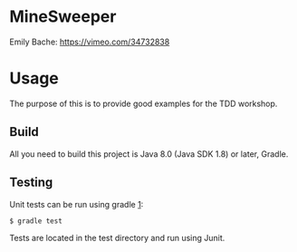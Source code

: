 # MineSweeper

Emily Bache: https://vimeo.com/34732838

# Usage

The purpose of this is to provide good examples for the TDD workshop.

Build
-----

All you need to build this project is Java 8.0 (Java SDK 1.8) or later, Gradle.

Testing
-------

Unit tests can be run using gradle [1]:

    $ gradle test

[1]: http://gradle.org/

Tests are located in the test directory and run using Junit.
